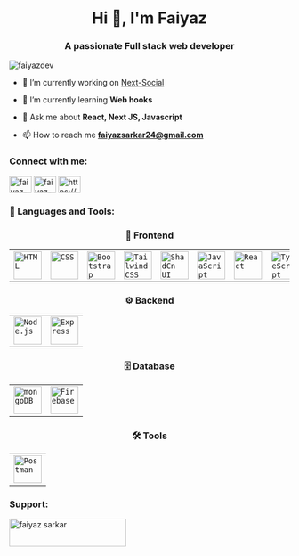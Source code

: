<h1 align="center">Hi 👋, I'm Faiyaz</h1>
<h3 align="center">A passionate Full stack web developer</h3>

<p align="left"> <img src="https://komarev.com/ghpvc/?username=faiyazdev&label=Profile%20views&color=0e75b6&style=flat" alt="faiyazdev" /> </p>

- 🔭 I’m currently working on [Next-Social](https://github.com/faiyazdev/Next-Social)

- 🌱 I’m currently learning **Web hooks**

- 💬 Ask me about **React, Next JS, Javascript**

- 📫 How to reach me **faiyazsarkar24@gmail.com**

<h3 align="left">Connect with me:</h3>
<p align="left">
<a href="https://twitter.com/faiyaz-sarkar" target="blank"><img align="center" src="https://raw.githubusercontent.com/rahuldkjain/github-profile-readme-generator/master/src/images/icons/Social/twitter.svg" alt="faiyaz-sarkar" height="30" width="40" /></a>
<a href="https://linkedin.com/in/faiyaz-sarkar" target="blank"><img align="center" src="https://raw.githubusercontent.com/rahuldkjain/github-profile-readme-generator/master/src/images/icons/Social/linked-in-alt.svg" alt="faiyaz-sarkar" height="30" width="40" /></a>
<a href="https://www.youtube.com/c/https://www.youtube.com/faiyaz-sarkar" target="blank"><img align="center" src="https://raw.githubusercontent.com/rahuldkjain/github-profile-readme-generator/master/src/images/icons/Social/youtube.svg" alt="https://www.youtube.com/faiyaz-sarkar" height="30" width="40" /></a>
</p>

<h3 align="left">🚀 Languages and Tools:</h3>

<div align="center">

  <!-- Frontend -->
  <h3>🚀 Frontend</h3>
  <table>
    <tr>
      <td><code><img width="50" src="https://raw.githubusercontent.com/marwin1991/profile-technology-icons/refs/heads/main/icons/html.png" alt="HTML" title="HTML"/></code></td>
      <td><code><img width="50" src="https://raw.githubusercontent.com/marwin1991/profile-technology-icons/refs/heads/main/icons/css.png" alt="CSS" title="CSS"/></code></td>
      <td><code><img width="50" src="https://raw.githubusercontent.com/marwin1991/profile-technology-icons/refs/heads/main/icons/bootstrap.png" alt="Bootstrap" title="Bootstrap"/></code></td>
      <td><code><img width="50" src="https://raw.githubusercontent.com/marwin1991/profile-technology-icons/refs/heads/main/icons/tailwind_css.png" alt="Tailwind CSS" title="Tailwind CSS"/></code></td>
      <td><code><img width="50" src="https://raw.githubusercontent.com/marwin1991/profile-technology-icons/refs/heads/main/icons/shadcn_ui.png" alt="ShadCn UI" title="ShadCn UI"/></code></td>
      <td><code><img width="50" src="https://raw.githubusercontent.com/marwin1991/profile-technology-icons/refs/heads/main/icons/javascript.png" alt="JavaScript" title="JavaScript"/></code></td>
      <td><code><img width="50" src="https://raw.githubusercontent.com/marwin1991/profile-technology-icons/refs/heads/main/icons/react.png" alt="React" title="React"/></code></td>
      <td><code><img width="50" src="https://raw.githubusercontent.com/marwin1991/profile-technology-icons/refs/heads/main/icons/typescript.png" alt="TypeScript" title="TypeScript"/></code></td>
      			<td><code><img width="50" src="https://raw.githubusercontent.com/marwin1991/profile-technology-icons/refs/heads/main/icons/next_js.png" alt="Next.js" title="Next.js"/></code></td>
    </tr>
  </table>

  <!-- Backend -->
  <h3>⚙️ Backend</h3>
  <table>
    <tr>
      <td><code><img width="50" src="https://raw.githubusercontent.com/marwin1991/profile-technology-icons/refs/heads/main/icons/node_js.png" alt="Node.js" title="Node.js"/></code></td>
      <td><code><img width="50" src="https://raw.githubusercontent.com/marwin1991/profile-technology-icons/refs/heads/main/icons/express.png" alt="Express" title="Express"/></code></td>
    </tr>
  </table>

  <!-- Database -->
  <h3>🗄️ Database</h3>
  <table>
    <tr>
      <td><code><img width="50" src="https://raw.githubusercontent.com/marwin1991/profile-technology-icons/refs/heads/main/icons/mongodb.png" alt="mongoDB" title="mongoDB"/></code></td>
      <td><code><img width="50" src="https://raw.githubusercontent.com/marwin1991/profile-technology-icons/refs/heads/main/icons/firebase.png" alt="Firebase" title="Firebase"/></code></td>
    </tr>
  </table>

  <!-- Tools -->
  <h3>🛠️ Tools</h3>
  <table>
    <tr>
      <td><code><img width="50" src="https://raw.githubusercontent.com/marwin1991/profile-technology-icons/refs/heads/main/icons/postman.png" alt="Postman" title="Postman"/></code></td>
    </tr>
  </table>

</div>



<h3 align="left">Support:</h3>
<p><a href="https://www.buymeacoffee.com/faiyaz sarkar"> <img align="left" src="https://cdn.buymeacoffee.com/buttons/v2/default-yellow.png" height="50" width="210" alt="faiyaz sarkar" /></a></p><br><br>
